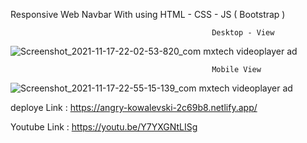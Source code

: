 Responsive Web Navbar With using HTML - CSS - JS ( Bootstrap )

                                                 Desktop - View  

![Screenshot_2021-11-17-22-02-53-820_com mxtech videoplayer ad](https://user-images.githubusercontent.com/82278181/142251495-d5eb69da-450f-42c5-ad6e-40cbc3d98e7d.jpg)

 
                                                 Mobile View  


![Screenshot_2021-11-17-22-55-15-139_com mxtech videoplayer ad](https://user-images.githubusercontent.com/82278181/142251158-89194b52-860c-4481-acb5-967c2ff12fe0.jpg)



deploye Link : https://angry-kowalevski-2c69b8.netlify.app/

Youtube Link : https://youtu.be/Y7YXGNtLISg
